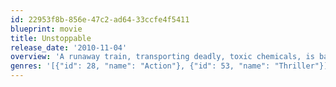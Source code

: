 ```yaml
---
id: 22953f8b-856e-47c2-ad64-33ccfe4f5411
blueprint: movie
title: Unstoppable
release_date: '2010-11-04'
overview: 'A runaway train, transporting deadly, toxic chemicals, is barreling down on Stanton, Pennsylvania, and only two men can stop it: a veteran engineer and a young conductor. Thousands of lives hang in the balance as these ordinary heroes attempt to chase down one million tons of hurtling steel and prevent an epic disaster.'
genres: '[{"id": 28, "name": "Action"}, {"id": 53, "name": "Thriller"}]'
---
```

